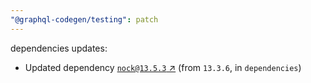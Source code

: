 ```yaml
---
"@graphql-codegen/testing": patch
---
```

dependencies updates:
  - Updated dependency [`nock@13.5.3` ↗︎](https://www.npmjs.com/package/nock/v/13.5.3) (from `13.3.6`, in `dependencies`)
